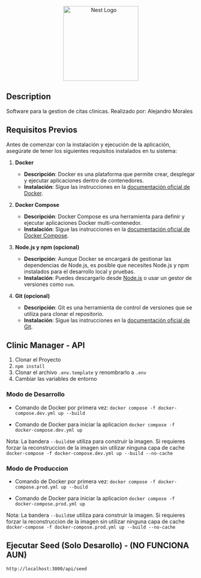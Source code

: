 <p align="center">
  <a href="http://nestjs.com/" target="blank"><img src="https://nestjs.com/img/logo-small.svg" width="200" alt="Nest Logo" /></a>
</p>

[circleci-image]: https://img.shields.io/circleci/build/github/nestjs/nest/master?token=abc123def456
[circleci-url]: https://circleci.com/gh/nestjs/nest


## Description

Software para la gestion de citas clinicas. Realizado por: Alejandro Morales

## Requisitos Previos

Antes de comenzar con la instalación y ejecución de la aplicación, asegúrate de tener los siguientes requisitos instalados en tu sistema:

1. **Docker**
   - **Descripción**: Docker es una plataforma que permite crear, desplegar y ejecutar aplicaciones dentro de contenedores.
   - **Instalación**: Sigue las instrucciones en la [documentación oficial de Docker](https://docs.docker.com/get-docker/).

2. **Docker Compose**
   - **Descripción**: Docker Compose es una herramienta para definir y ejecutar aplicaciones Docker multi-contenedor.
   - **Instalación**: Sigue las instrucciones en la [documentación oficial de Docker Compose](https://docs.docker.com/compose/install/).

3. **Node.js y npm (opcional)**
   - **Descripción**: Aunque Docker se encargará de gestionar las dependencias de Node.js, es posible que necesites Node.js y npm instalados para el desarrollo local y pruebas.
   - **Instalación**: Puedes descargarlo desde [Node.js](https://nodejs.org/) o usar un gestor de versiones como `nvm`.

4. **Git (opcional)**
   - **Descripción**: Git es una herramienta de control de versiones que se utiliza para clonar el repositorio.
   - **Instalación**: Sigue las instrucciones en la [documentación oficial de Git](https://git-scm.com/book/en/v2/Getting-Started-Installing-Git).


## Clinic Manager - API

1. Clonar el Proyecto
2. ```npm install```
3. Clonar el archivo ```.env.template``` y renombrarlo a ```.env```
4. Cambiar las variables de entorno

###  Modo de Desarrollo

- Comando de Docker por primera vez:
```docker compose -f docker-compose.dev.yml up --build```

- Comando de Docker para iniciar la aplicacion 
```docker compose -f docker-compose.dev.yml up ```

Nota: La bandera ```--build```se utiliza para construir la imagen. Si requieres forzar la reconstruccion de la imagen sin utilizar ninguna capa de cache 
```docker-compose -f docker-compose.dev.yml up --build --no-cache```


###  Modo de Produccion

- Comando de Docker por primera vez:
```docker compose -f docker-compose.prod.yml up --build```

- Comando de Docker para iniciar la aplicacion 
```docker compose -f docker-compose.prod.yml up ```

Nota: La bandera ```--build```se utiliza para construir la imagen. Si requieres forzar la reconstruccion de la imagen sin utilizar ninguna capa de cache 
```docker-compose -f docker-compose.prod.yml up --build --no-cache```



## Ejecutar Seed (Solo Desarollo) - (NO FUNCIONA AUN)
```
http://localhost:3000/api/seed
```



